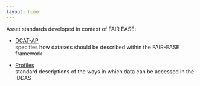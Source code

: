 ```yaml
---
layout: home
---
```


Asset standards developed in context of FAIR EASE:

- [DCAT-AP](/DCAT-AP/)  
    specifies how datasets should be described within the FAIR-EASE framework
    
- [Profiles](/profiles/)  
    standard descriptions of the ways in which data can be accessed in the IDDAS
